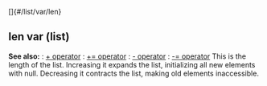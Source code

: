 []{#/list/var/len}
## len var (list)
**See also:**
:   [+ operator](#/operator/+)
:   [+= operator](#/operator/+=)
:   [- operator](#/operator/-)
:   [-= operator](#/operator/-=)
This is the length of the list. Increasing it expands the list,
initializing all new elements with null. Decreasing it contracts the
list, making old elements inaccessible.